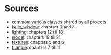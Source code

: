 # Sources

* [common](common/): various classes shared by all projects
* [hello_window](hello_window/): chapters 3 and 4
* [lighting](lighting/): chapters 12 till 18
* [model](model/): chapters 19 till 21
* [textures](textures/): chapters 5 and 6
* [triangle](triangle/): chapters 7 till 11
